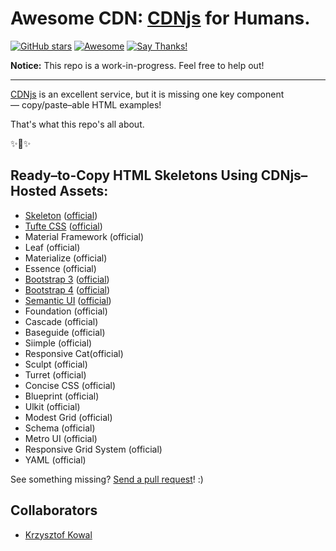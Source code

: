# Awesome CDN: [CDNjs](https://cdnjs.com) for Humans.

[![GitHub stars](https://img.shields.io/github/stars/kennethreitz/awesome-cdn.svg?style=social&label=Star)](https://github.com/kennethreitz/awesome-coins)
[![Awesome](https://cdn.rawgit.com/sindresorhus/awesome/d7305f38d29fed78fa85652e3a63e154dd8e8829/media/badge.svg)](https://github.com/sindresorhus/awesome)
[![Say Thanks!](https://img.shields.io/badge/SayThanks-!-1EAEDB.svg)](https://saythanks.io/to/kennethreitz)

**Notice:** This repo is a work-in-progress. Feel free to help out!

----------------------

[CDNjs](https://cdnjs.com) is an excellent service, but it is missing one key component — copy/paste–able HTML examples! 

That's what this repo's all about. 

✨🍰✨

## Ready–to-Copy HTML Skeletons Using CDNjs–Hosted Assets:

- [Skeleton](https://github.com/kennethreitz/awesome-cdn/blob/master/skeleton.html) ([official](http://getskeleton.com))
- [Tufte CSS](https://github.com/kennethreitz/awesome-cdn/blob/master/tufte-css.html) ([official](https://edwardtufte.github.io/tufte-css/))
- Material Framework (official)
- Leaf (official)
- Materialize (official)
- Essence (official)
- [Bootstrap 3](https://github.com/kennethreitz/awesome-cdn/blob/master/bootstrap3.html) ([official](http://getbootstrap.com/))
- [Bootstrap 4](https://github.com/kennethreitz/awesome-cdn/blob/master/bootstrap4.html) ([official](http://getbootstrap.com/))
- [Semantic UI](https://github.com/kennethreitz/awesome-cdn/blob/master/semantic-ui.html) ([official](https://semantic-ui.com/))
- Foundation (official)
- Cascade (official)
- Baseguide (official)
- Siimple (official)
- Responsive Cat(official)
- Sculpt (official)
- Turret (official)
- Concise CSS (official)
- Blueprint (official)
- Ulkit (official)
- Modest Grid (official)
- Schema (official)
- Metro UI (official)
- Responsive Grid System (official)
- YAML (official)

See something missing? [Send a pull request](https://github.com/kennethreitz/awesome-cdn/pulls)! :)

## Collaborators

- [Krzysztof Kowal](https://github.com/tukruic)





